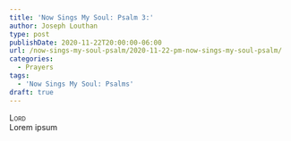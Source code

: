 ```yaml
---
title: 'Now Sings My Soul: Psalm 3:'
author: Joseph Louthan
type: post
publishDate: 2020-11-22T20:00:00-06:00
url: /now-sings-my-soul-psalm/2020-11-22-pm-now-sings-my-soul-psalm/
categories:
  - Prayers
tags:
  - 'Now Sings My Soul: Psalms'
draft: true
---
```


</pre>
<div style="font-variant: small-caps;">Lord</div>
Lorem ipsum
</pre>
